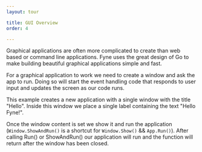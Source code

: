 ```yaml
---
layout: tour

title: GUI Overview
order: 4

---
```


Graphical applications are often more complicated to create than web
based or command line applications. Fyne uses the great design of Go
to make building beautiful graphical applications simple and fast.

For a graphical application to work we need to create a window and ask
the app to run. Doing so will start the event handling code that responds
to user input and updates the screen as our code runs.

This example creates a new application with a single window with the 
title "Hello". Inside this window we place a single label containing
the text "Hello Fyne!".

Once the window content is set we show it and run the application
(`Window.ShowAndRun()` is a shortcut for `Window.Show()` && `App.Run()`).
After calling Run() or ShowAndRun() our application will run and the
function will return after the window has been closed.
